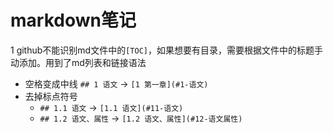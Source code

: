 # markdown笔记

1 github不能识别md文件中的`[TOC]`，如果想要有目录，需要根据文件中的标题手动添加。用到了md列表和链接语法
- 空格变成中线 `## 1 语文` -> `[1 第一章](#1-语文)`
- 去掉标点符号
  - `## 1.1 语文` -> `[1.1 语文](#11-语文)`
  - `## 1.2 语文、属性` -> `[1.2 语文、属性](#12-语文属性)`